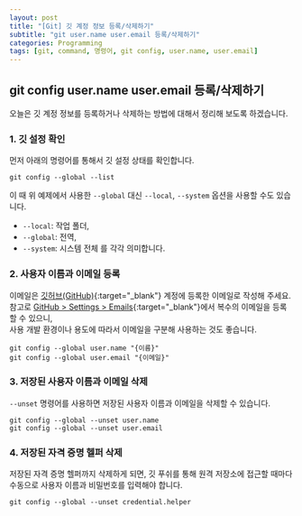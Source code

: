 ```yaml
---
layout: post
title: "[Git] 깃 계정 정보 등록/삭제하기"
subtitle: "git user.name user.email 등록/삭제하기"
categories: Programming
tags: [git, command, 명령어, git config, user.name, user.email]
---
```


## git config user.name user.email 등록/삭제하기 

오늘은 깃 계정 정보를 등록하거나 삭제하는 방법에 대해서 정리해 보도록 하겠습니다. 


### 1. 깃 설정 확인 
  
먼저 아래의 명령어를 통해서 깃 설정 상태를 확인합니다.   
  
```
git config --global --list 
```

이 때 위 예제에서 사용한 `--global` 대신 `--local`, `--system` 옵션을 사용할 수도 있습니다. 
- `--local`: 작업 폴더,  
- `--global`: 전역,  
- `--system`: 시스템 전체 를 각각 의미합니다.     
  
  
  
### 2. 사용자 이름과 이메일 등록 
  
이메일은 [깃허브(GitHub)](https://github.com/){:target="_blank"} 계정에 등록한 이메일로 작성해 주세요.
참고로 [GitHub > Settings > Emails](https://github.com/settings/emails){:target="_blank"}에서 복수의 이메일을 등록할 수 있으니,  
사용 개발 환경이나 용도에 따라서 이메일을 구분해 사용하는 것도 좋습니다.  
  
```
git config --global user.name "{이름}"
git config --global user.email "{이메일}"
```
   
  
### 3. 저장된 사용자 이름과 이메일 삭제 
  
`--unset` 명령어를 사용하면 저장된 사용자 이름과 이메일을 삭제할 수 있습니다. 

```
git config --global --unset user.name
git config --global --unset user.email
```
  
  
### 4. 저장된 자격 증명 헬퍼 삭제 
  
저장된 자격 증명 헬퍼까지 삭제하게 되면, 깃 푸쉬를 통해 원격 저장소에 접근할 때마다 수동으로 사용자 이름과 비밀번호를 입력해야 합니다.
  
```
git config --global --unset credential.helper
```
  
  
